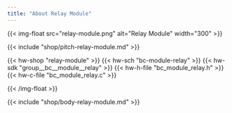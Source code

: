 ```yaml
---
title: "About Relay Module"
---
```


{{< img-float src="relay-module.png" alt="Relay Module" width="300" >}}

{{< include "shop/pitch-relay-module.md" >}}

{{< hw-shop "relay-module" >}}
{{< hw-sch "bc-module-relay" >}}
{{< hw-sdk "group__bc__module__relay" >}}
{{< hw-h-file "bc_module_relay.h" >}}
{{< hw-c-file "bc_module_relay.c" >}}

{{< /img-float >}}

{{< include "shop/body-relay-module.md" >}}
